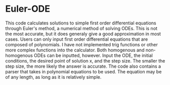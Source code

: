 # Euler-ODE

This code calculates solutions to simple first order differential equations through Euler's method, a numerical method of solving ODEs. This is not the most accurate, but it does generaly give a good approximation in most cases. Users can only input first order differential equations that are composed of polynomials. I have not implemented trig functions or other more complex functions into the calculator. Both homogenous and non-homogenous ODEs can be inputted, however. Input the ODE, the initial conditions, the desired point of solution x, and the step size. The smaller the step size, the more likely the answer is accurate. The code also contains a parser that takes in polynomial equations to be used. The equation may be of any length, as long as it is relatively simple.

